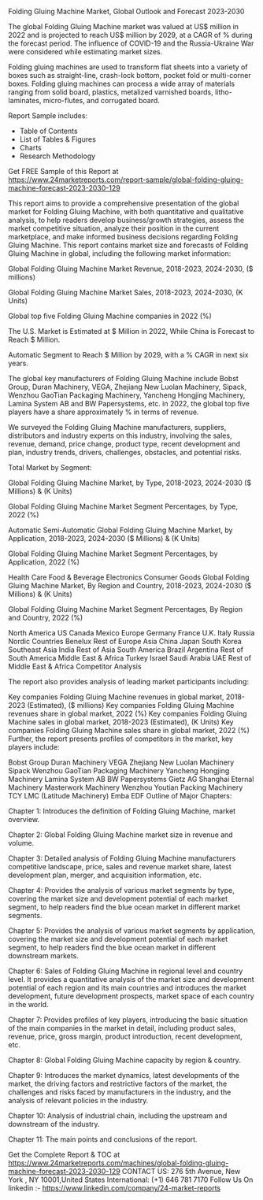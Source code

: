 Folding Gluing Machine Market, Global Outlook and Forecast 2023-2030

The global Folding Gluing Machine market was valued at US$ million in 2022 and is projected to reach US$ million by 2029, at a CAGR of % during the forecast period. The influence of COVID-19 and the Russia-Ukraine War were considered while estimating market sizes.

Folding gluing machines are used to transform flat sheets into a variety of boxes such as straight-line, crash-lock bottom, pocket fold or multi-corner boxes. Folding gluing machines can process a wide array of materials ranging from solid board, plastics, metalized varnished boards, litho-laminates, micro-flutes, and corrugated board.

Report Sample includes:
- Table of Contents
- List of Tables & Figures
- Charts
- Research Methodology

Get FREE Sample of this Report at https://www.24marketreports.com/report-sample/global-folding-gluing-machine-forecast-2023-2030-129

This report aims to provide a comprehensive presentation of the global market for Folding Gluing Machine, with both quantitative and qualitative analysis, to help readers develop business/growth strategies, assess the market competitive situation, analyze their position in the current marketplace, and make informed business decisions regarding Folding Gluing Machine. This report contains market size and forecasts of Folding Gluing Machine in global, including the following market information:

Global Folding Gluing Machine Market Revenue, 2018-2023, 2024-2030, ($ millions)

Global Folding Gluing Machine Market Sales, 2018-2023, 2024-2030, (K Units)

Global top five Folding Gluing Machine companies in 2022 (%)

The U.S. Market is Estimated at $ Million in 2022, While China is Forecast to Reach $ Million.

Automatic Segment to Reach $ Million by 2029, with a % CAGR in next six years.

The global key manufacturers of Folding Gluing Machine include Bobst Group, Duran Machinery, VEGA, Zhejiang New Luolan Machinery, Sipack, Wenzhou GaoTian Packaging Machinery, Yancheng Hongjing Machinery, Lamina System AB and BW Papersystems, etc. in 2022, the global top five players have a share approximately % in terms of revenue.

We surveyed the Folding Gluing Machine manufacturers, suppliers, distributors and industry experts on this industry, involving the sales, revenue, demand, price change, product type, recent development and plan, industry trends, drivers, challenges, obstacles, and potential risks.

Total Market by Segment:

Global Folding Gluing Machine Market, by Type, 2018-2023, 2024-2030 ($ Millions) & (K Units)

Global Folding Gluing Machine Market Segment Percentages, by Type, 2022 (%)

Automatic
Semi-Automatic
Global Folding Gluing Machine Market, by Application, 2018-2023, 2024-2030 ($ Millions) & (K Units)

Global Folding Gluing Machine Market Segment Percentages, by Application, 2022 (%)

Health Care
Food & Beverage
Electronics
Consumer Goods
Global Folding Gluing Machine Market, By Region and Country, 2018-2023, 2024-2030 ($ Millions) & (K Units)

Global Folding Gluing Machine Market Segment Percentages, By Region and Country, 2022 (%)

North America
US
Canada
Mexico
Europe
Germany
France
U.K.
Italy
Russia
Nordic Countries
Benelux
Rest of Europe
Asia
China
Japan
South Korea
Southeast Asia
India
Rest of Asia
South America
Brazil
Argentina
Rest of South America
Middle East & Africa
Turkey
Israel
Saudi Arabia
UAE
Rest of Middle East & Africa
Competitor Analysis

The report also provides analysis of leading market participants including:

Key companies Folding Gluing Machine revenues in global market, 2018-2023 (Estimated), ($ millions)
Key companies Folding Gluing Machine revenues share in global market, 2022 (%)
Key companies Folding Gluing Machine sales in global market, 2018-2023 (Estimated), (K Units)
Key companies Folding Gluing Machine sales share in global market, 2022 (%)
Further, the report presents profiles of competitors in the market, key players include:

Bobst Group
Duran Machinery
VEGA
Zhejiang New Luolan Machinery
Sipack
Wenzhou GaoTian Packaging Machinery
Yancheng Hongjing Machinery
Lamina System AB
BW Papersystems
Gietz AG
Shanghai Eternal Machinery
Masterwork Machinery
Wenzhou Youtian Packing Machinery
TCY
LMC (Latitude Machinery)
Emba
EDF
Outline of Major Chapters:

Chapter 1: Introduces the definition of Folding Gluing Machine, market overview.

Chapter 2: Global Folding Gluing Machine market size in revenue and volume.

Chapter 3: Detailed analysis of Folding Gluing Machine manufacturers competitive landscape, price, sales and revenue market share, latest development plan, merger, and acquisition information, etc.

Chapter 4: Provides the analysis of various market segments by type, covering the market size and development potential of each market segment, to help readers find the blue ocean market in different market segments.

Chapter 5: Provides the analysis of various market segments by application, covering the market size and development potential of each market segment, to help readers find the blue ocean market in different downstream markets.

Chapter 6: Sales of Folding Gluing Machine in regional level and country level. It provides a quantitative analysis of the market size and development potential of each region and its main countries and introduces the market development, future development prospects, market space of each country in the world.

Chapter 7: Provides profiles of key players, introducing the basic situation of the main companies in the market in detail, including product sales, revenue, price, gross margin, product introduction, recent development, etc.

Chapter 8: Global Folding Gluing Machine capacity by region & country.

Chapter 9: Introduces the market dynamics, latest developments of the market, the driving factors and restrictive factors of the market, the challenges and risks faced by manufacturers in the industry, and the analysis of relevant policies in the industry.

Chapter 10: Analysis of industrial chain, including the upstream and downstream of the industry.

Chapter 11: The main points and conclusions of the report.

Get the Complete Report & TOC at https://www.24marketreports.com/machines/global-folding-gluing-machine-forecast-2023-2030-129
CONTACT US:
276 5th Avenue, New York , NY 10001,United States
International: (+1) 646 781 7170
Follow Us On linkedin :- https://www.linkedin.com/company/24-market-reports
